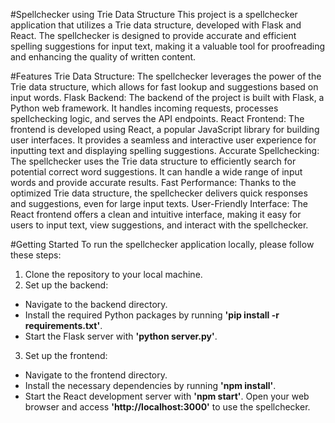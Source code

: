 #Spellchecker using Trie Data Structure
This project is a spellchecker application that utilizes a Trie data structure, developed with Flask and React. The spellchecker is designed to provide accurate and efficient spelling suggestions for input text, making it a valuable tool for proofreading and enhancing the quality of written content.

#Features
Trie Data Structure: The spellchecker leverages the power of the Trie data structure, which allows for fast lookup and suggestions based on input words.
Flask Backend: The backend of the project is built with Flask, a Python web framework. It handles incoming requests, processes spellchecking logic, and serves the API endpoints.
React Frontend: The frontend is developed using React, a popular JavaScript library for building user interfaces. It provides a seamless and interactive user experience for inputting text and displaying spelling suggestions.
Accurate Spellchecking: The spellchecker uses the Trie data structure to efficiently search for potential correct word suggestions. It can handle a wide range of input words and provide accurate results.
Fast Performance: Thanks to the optimized Trie data structure, the spellchecker delivers quick responses and suggestions, even for large input texts.
User-Friendly Interface: The React frontend offers a clean and intuitive interface, making it easy for users to input text, view suggestions, and interact with the spellchecker.

#Getting Started
To run the spellchecker application locally, please follow these steps:

1. Clone the repository to your local machine.
2. Set up the backend:
 - Navigate to the backend directory.
 - Install the required Python packages by running **'pip install -r requirements.txt'**.
 - Start the Flask server with **'python server.py'**.
3. Set up the frontend:
- Navigate to the frontend directory.
- Install the necessary dependencies by running **'npm install'**.
- Start the React development server with **'npm start'**.
Open your web browser and access **'http://localhost:3000'** to use the spellchecker.
